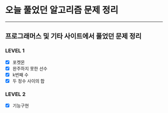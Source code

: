 # 오늘 풀었던 알고리즘 문제 정리

---

## 프로그래머스 및 기타 사이트에서 풀었던 문제 정리

### LEVEL 1

- [x] 포켓몬
- [x] 완주하지 못한 선수
- [x] k번째 수
- [x] 두 정수 사이의 합

### LEVEL 2

- [x] 기능구현
